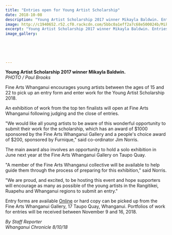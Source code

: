 ```yaml
---
title: "Entries open for Young Artist Scholarship"
date: 2018-10-08
description: "Young Artist Scholarship 2017 winner Mikayla Baldwin. Entries open for Young Artist Scholarship 2018..."
image: http://c1940652.r52.cf0.rackcdn.com/5bbc0a1eff2a7c68e500024b/Mikayla-baldwin-chron-8-oct.jpg
excerpt: "Young Artist Scholarship 2017 winner Mikayla Baldwin. Entries open for Young Artist Scholarship 2018."
image_gallery:
    
    
    
    
    
---
```


<p><span><strong>Young Artist Scholarship 2017 winner</strong> <strong>Mikayla Baldwin.</strong> <br /><em>PHOTO / Paul Brooks</em></span></p>
<p class="element element-paragraph">Fine Arts Whanganui encourages young artists between the ages of 15 and 22 to pick up an entry form and enter work for the Young Artist Scholarship 2018.</p>
<p class="element element-paragraph">An exhibition of work from the top ten finalists will open at Fine Arts Whanganui following judging and the close of entries.</p>
<p class="element element-paragraph">"We would like all young artists to be aware of this wonderful opportunity to submit their work for the scholarship, which has an award of $1000 sponsored by the Fine Arts Whanganui Gallery and a people's choice award of $200, sponsored by Furnique," said co-ordinator Jim Norris.</p>
<p class="element element-paragraph">The main award also involves an opportunity to hold a solo exhibition in June next year at the Fine Arts Whanganui Gallery on Taupo Quay.</p>
<p class="element element-paragraph">"A member of the Fine Arts Whanganui collective will be available to help guide them through the process of preparing for this exhibition," said Norris.</p>
<p class="element element-paragraph">"We are proud, and excited, to be hosting this event and hope supporters will encourage as many as possible of the young artists in the Rangitikei, Ruapehu and Whanganui regions to submit an entry."</p>
<p class="element element-paragraph">Entry forms are available&nbsp;<a href="http://www.fineartswhanganui.com/news.html" target="_blank">Online</a>&nbsp;or hard copy can be picked up from the Fine Arts Whanganui Gallery, 17 Taupo Quay, Whanganui. Portfolios of work for entries will be received between November 9 and 16, 2018.</p>
<p class="element element-paragraph"><em>By Staff Reporter</em><br /><em>Whanganui Chronicle 8/10/18</em></p>

